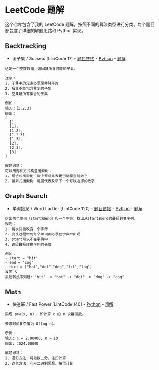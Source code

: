 # LeetCode 题解

这个仓库包含了我的 LeetCode 题解，按照不同的算法类型进行分类。每个题目都包含了详细的解题思路和 Python 实现。


## Backtracking

- 全子集 / Subsets [LintCode 17] - [题目链接](http://www.lintcode.com/problem/subsets) - [Python](leetcode_questions/backtracking/subsets/subsets.py) - [题解](leetcode_questions/backtracking/subsets/subsets.md)
```
给定一个整数数组，返回其所有可能的子集。

注意：
1. 子集中的元素必须是非降序的
2. 解集不能包含重复的子集
3. 空集是所有集合的子集

例如：
输入：[1,2,3]
输出：
[
  [],
  [1],
  [1,2],
  [1,2,3],
  [1,3],
  [2],
  [2,3],
  [3]
]

解题思路：
可以用两种方式构建搜索树：
1. 组合式搜索树：每个节点代表是否选择当前数字
2. 排列式搜索树：每层代表枚举下一个可以选择的数字
```


## Graph Search

- 单词接龙 / Word Ladder [LintCode 120] - [题目链接](https://www.lintcode.com/problem/word-ladder/) - [Python](leetcode_questions/graph_search/word_ladder/word_ladder.py) - [题解](leetcode_questions/graph_search/word_ladder/word_ladder.md)
```
给出两个单词（start和end）和一个字典，找出从start到end的最短转换序列。
规则：
1. 每次只能改变一个字母
2. 变换过程中的每个单词都必须在字典中出现
3. start可以不在字典中
4. 返回最短转换序列的长度

例如：
- start = "hit"
- end = "cog"
- dict = ["hot","dot","dog","lot","log"]
返回 5
最短转换序列是: "hit" -> "hot" -> "dot" -> "dog" -> "cog"
```


## Math

- 快速幂 / Fast Power [LintCode 140] - [Python](leetcode_questions/math/fast_power/fast_power.py) - [题解](leetcode_questions/math/fast_power/fast_power.md)
```
实现 pow(x, n) ，即计算 x 的 n 次幂函数。

要求时间复杂度为 O(log n)。

示例：
输入: x = 2.00000, n = 10
输出: 1024.00000

解题思路：
1. 递归方法：将指数二分，递归计算
2. 迭代方法：利用二进制思想，按位计算
```

